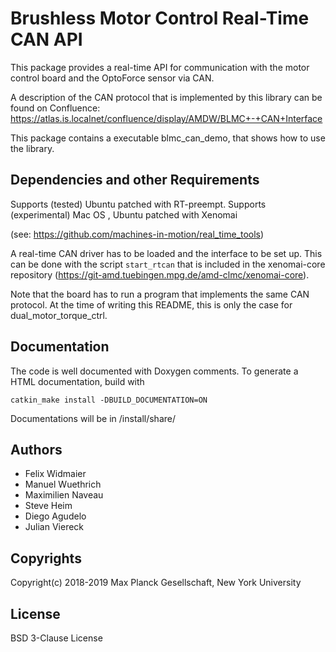 Brushless Motor Control Real-Time CAN API
=========================================

This package provides a real-time API for communication with the motor control
board and the OptoForce sensor via CAN.

A description of the CAN protocol that is implemented by this library can be
found on Confluence:
https://atlas.is.localnet/confluence/display/AMDW/BLMC+-+CAN+Interface

This package contains a executable blmc_can_demo, that shows how to use the
library.


Dependencies and other Requirements
-----------------------------------

Supports (tested)  Ubuntu patched with RT-preempt. 
Supports (experimental) Mac OS , Ubuntu patched with Xenomai

(see: https://github.com/machines-in-motion/real_time_tools)

A real-time CAN driver has to be loaded and the interface to be set up.  This
can be done with the script `start_rtcan` that is included in the xenomai-core
repository (https://git-amd.tuebingen.mpg.de/amd-clmc/xenomai-core).

Note that the board has to run a program that implements the same CAN protocol.
At the time of writing this README, this is only the case for
dual_motor_torque_ctrl.


Documentation
-------------

The code is well documented with Doxygen comments.  To generate a HTML
documentation, build with

    catkin_make install -DBUILD_DOCUMENTATION=ON

Documentations will be in <Workspace>/install/share/


Authors
-------

- Felix Widmaier
- Manuel Wuethrich
- Maximilien Naveau
- Steve Heim
- Diego Agudelo
- Julian Viereck


Copyrights
----------

Copyright(c) 2018-2019 Max Planck Gesellschaft, New York University


License
-------

BSD 3-Clause License
